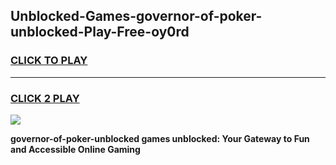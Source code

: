 
## Unblocked-Games-governor-of-poker-unblocked-Play-Free-oy0rd
<h3>
<a href="https://premium76.site?title=governor-of-poker-unblocked&ref=10A">CLICK TO PLAY</a></h3>
<hr>

<h3>
<a href="https://premium76.site?title=governor-of-poker-unblocked&ref=10A">CLICK 2 PLAY</a>
  
</h3>

<a href="https://premium76.site?title=governor-of-poker-unblocked&ref=10A"><img src="https://clearcache.store/games.png"></a>


**governor-of-poker-unblocked games unblocked: Your Gateway to Fun and Accessible Online Gaming**
